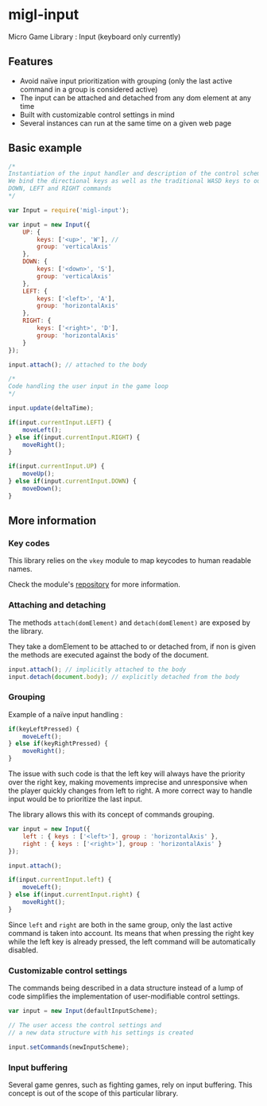 # migl-input

Micro Game Library : Input (keyboard only currently)

## Features

* Avoid naïve input prioritization with grouping (only the last active command in a group is considered active)
* The input can be attached and detached from any dom element at any time
* Built with customizable control settings in mind
* Several instances can run at the same time on a given web page


## Basic example

```js
/*
Instantiation of the input handler and description of the control scheme.
We bind the directional keys as well as the traditional WASD keys to our UP,
DOWN, LEFT and RIGHT commands
*/

var Input = require('migl-input');

var input = new Input({
    UP: {
        keys: ['<up>', 'W'], //
        group: 'verticalAxis'
    },
    DOWN: {
        keys: ['<down>', 'S'],
        group: 'verticalAxis'
    },
    LEFT: {
        keys: ['<left>', 'A'],
        group: 'horizontalAxis'
    },
    RIGHT: {
        keys: ['<right>', 'D'],
        group: 'horizontalAxis'
    }
});

input.attach(); // attached to the body

/*
Code handling the user input in the game loop
*/

input.update(deltaTime);

if(input.currentInput.LEFT) {
    moveLeft();
} else if(input.currentInput.RIGHT) {
    moveRight();
}

if(input.currentInput.UP) {
    moveUp();
} else if(input.currentInput.DOWN) {
    moveDown();
}
```

## More information

### Key codes

This library relies on the `vkey` module to map keycodes to human readable names.

Check the module's [repository](https://github.com/chrisdickinson/vkey) for more information.

### Attaching and detaching

The methods `attach(domElement)` and `detach(domElement)` are exposed by the library.

They take a domElement to be attached to or detached from, if non is given the methods are executed against the body of the document.

```js
input.attach(); // implicitly attached to the body
input.detach(document.body); // explicitly detached from the body
```

### Grouping

Example of a naïve input handling :

```js
if(keyLeftPressed) {
    moveLeft();
} else if(keyRightPressed) {
    moveRight();
}
```

The issue with such code is that the left key will always have the priority over the right key, making movements imprecise and unresponsive when the player quickly changes from left to right. A more correct way to handle input would be to prioritize the last input.

The library allows this with its concept of commands grouping.

```js
var input = new Input({
    left : { keys : ['<left>'], group : 'horizontalAxis' },
    right : { keys : ['<right>'], group : 'horizontalAxis' }
});

input.attach();

if(input.currentInput.left) {
    moveLeft();
} else if(input.currentInput.right) {
    moveRight();
}
```

Since `left` and `right` are both in the same group, only the last active command is taken into account. Its means
that when pressing the right key while the left key is already pressed, the left command will be automatically disabled.

### Customizable control settings

The commands being described in a data structure instead of a lump of code simplifies the implementation of
user-modifiable control settings.

```js
var input = new Input(defaultInputScheme);

// The user access the control settings and
// a new data structure with his settings is created

input.setCommands(newInputScheme);
```

### Input buffering

Several game genres, such as fighting games, rely on input buffering. This concept is out of the scope of this particular library.
